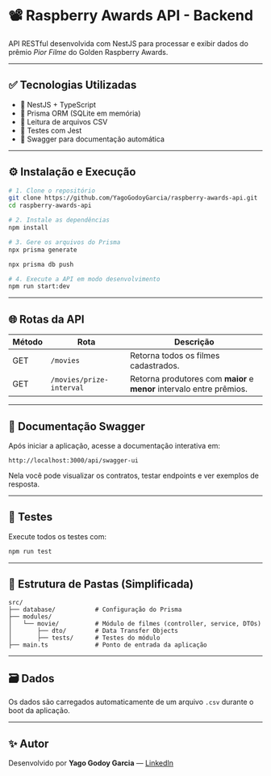 # 📽️ Raspberry Awards API - Backend

API RESTful desenvolvida com NestJS para processar e exibir dados do prêmio *Pior Filme* do Golden Raspberry Awards.

---

## ✅ Tecnologias Utilizadas

- 🚀 NestJS + TypeScript
- 🧩 Prisma ORM (SQLite em memória)
- 📄 Leitura de arquivos CSV
- 🧪 Testes com Jest
- 📘 Swagger para documentação automática

---

## ⚙️ Instalação e Execução

```bash
# 1. Clone o repositório
git clone https://github.com/YagoGodoyGarcia/raspberry-awards-api.git
cd raspberry-awards-api

# 2. Instale as dependências
npm install

# 3. Gere os arquivos do Prisma
npx prisma generate

npx prisma db push

# 4. Execute a API em modo desenvolvimento
npm run start:dev
```

---

## 🌐 Rotas da API

| Método | Rota                    | Descrição                                                               |
|--------|-------------------------|-------------------------------------------------------------------------|
| GET    | `/movies`           | Retorna todos os filmes cadastrados.                                   |
| GET    | `/movies/prize-interval` | Retorna produtores com **maior** e **menor** intervalo entre prêmios.  |

---

## 📘 Documentação Swagger

Após iniciar a aplicação, acesse a documentação interativa em:

```
http://localhost:3000/api/swagger-ui
```

Nela você pode visualizar os contratos, testar endpoints e ver exemplos de resposta.

---

## 🧪 Testes

Execute todos os testes com:

```bash
npm run test
```

---

## 📁 Estrutura de Pastas (Simplificada)

```
src/
├── database/           # Configuração do Prisma
├── modules/
│   └── movie/          # Módulo de filmes (controller, service, DTOs)
│       ├── dto/        # Data Transfer Objects
│       ├── tests/      # Testes do módulo
├── main.ts             # Ponto de entrada da aplicação
```

---

## 🗃️ Dados

Os dados são carregados automaticamente de um arquivo `.csv` durante o boot da aplicação.

---

## ✨ Autor

Desenvolvido por **Yago Godoy Garcia** — [LinkedIn](https://www.linkedin.com/in/yago-godoy-204016130)